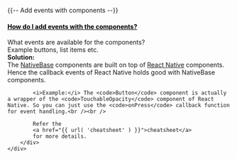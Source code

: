 



{{-- Add events with components --}}

<div class="panel panel-default panel-faq">
    <div class="panel-heading">
        <a data-toggle="collapse" data-parent="#accordion-cat-1" href="#faq-6" style="color:Black" onMouseOver="this.style.color='#00c497'" onMouseOut="this.style.color='#000000'">
            <h4 class="panel-title">
                How do I add events with the components?
                <span class="pull-right glyphicon glyphicon-resize-vertical"></span>
            </h4>
        </a>
    </div>
    <div id="faq-6" class="panel-collapse collapse">
        <div class="panel-body">
            What events are available for the components?<br />
            Example buttons, list items etc.
        </div>
        <div class="panel-footer">
            <b>Solution:</b> <br />
            The <a href="https://nativebase.io/">NativeBase</a> components are built on top of <a href="https://facebook.github.io/react-native/">React Native</a> components. Hence the callback events of React Native holds good with NativeBase components. <br />

            <i>Example:</i> The <code>Button</code> component is actually a wrapper of the <code>TouchableOpacity</code> component of React Native. So you can just use the <code>onPress</code> callback function for event handling.<br /><br />

            Refer the 
            <a href="{{ url( 'cheatsheet' ) }}">cheatsheet</a> 
            for more details.
        </div>
    </div>
</div>